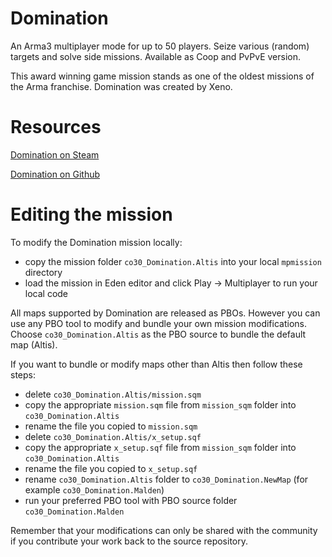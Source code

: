 # Domination
An Arma3 multiplayer mode for up to 50 players. Seize various (random) targets and solve side missions. Available as Coop and PvPvE version.

This award winning game mission stands as one of the oldest missions of the Arma franchise. Domination was created by Xeno.

# Resources

[Domination on Steam](https://steamcommunity.com/sharedfiles/filedetails/comments/332088703)

[Domination on Github](https://github.com/Xeno69/Domination)

# Editing the mission

To modify the Domination mission locally:

* copy the mission folder `co30_Domination.Altis` into your local `mpmission` directory
* load the mission in Eden editor and click Play -> Multiplayer to run your local code

All maps supported by Domination are released as PBOs.  However you can use any PBO tool to modify and bundle your own mission modifications.  Choose `co30_Domination.Altis` as the PBO source to bundle the default map (Altis).

If you want to bundle or modify maps other than Altis then follow these steps:

* delete `co30_Domination.Altis/mission.sqm`
* copy the appropriate `mission.sqm` file from `mission_sqm` folder into `co30_Domination.Altis`
* rename the file you copied to `mission.sqm`
* delete `co30_Domination.Altis/x_setup.sqf`
* copy the appropriate `x_setup.sqf` file from `mission_sqm` folder into `co30_Domination.Altis`
* rename the file you copied to `x_setup.sqf`
* rename `co30_Domination.Altis` folder to `co30_Domination.NewMap` (for example `co30_Domination.Malden`)
* run your preferred PBO tool with PBO source folder `co30_Domination.Malden`

Remember that your modifications can only be shared with the community if you contribute your work back to the source repository.